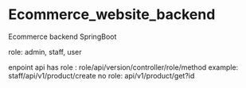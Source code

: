 # Ecommerce_website_backend
Ecommerce backend SpringBoot


role: admin, staff, user 

enpoint api has role : role/api/version/controller/role/method
example: staff/api/v1/product/create
no role: api/v1/product/get?id 

